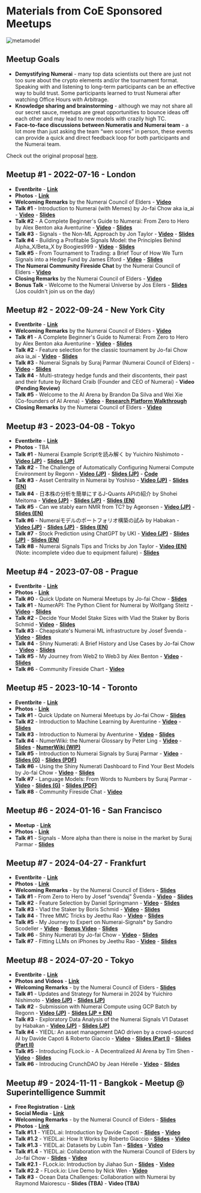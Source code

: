 # Materials from CoE Sponsored Meetups

![metamodel](https://i.ibb.co/stHGyLH/the-meta-model-v1-1000px.jpg)


## Meetup Goals

- **Demystifying Numerai** - many top data scientists out there are just not too sure about the crypto elements and/or the tournament format. Speaking with and listening to long-term participants can be an effective way to build trust. Some participants learned to trust Numerai after watching Office Hours with Arbitrage.
- **Knowledge sharing and brainstorming** - although we may not share all our secret sauce, meetups are great opportunities to bounce ideas off each other and may lead to new models with crazily high TC.
- **Face-to-face discussions between Numeratis and Numerai team** - a lot more than just asking the team “wen scores” in person, these events can provide a quick and direct feedback loop for both participants and the Numerai team.

Check out the original proposal [here](https://forum.numer.ai/t/proposal-around-the-world-with-numeratis/5301).


## Meetup #1 - 2022-07-16 - London

- **Eventbrite** - [**Link**](https://www.eventbrite.com/e/numerai-community-meetuphackathon-tickets-353999751787)
- **Photos** - [**Link**](https://drive.google.com/drive/folders/1iIBlh_jlUdi-fa1x4Lhrw9SmmrZWXQxq?usp=sharing)
- **Welcoming Remarks** by the Numerai Council of Elders - [**Video**](https://youtu.be/OSNcORSyzt8)
- **Talk #1** - Introduction to Numerai (with Memes) by Jo-fai Chow aka ia_ai - [**Video**](https://youtu.be/ufctsCFxUeg) - [**Slides**](https://drive.google.com/file/d/1B3eD91fFdPwYCJpXI6wpSKUY9RewJhdQ/view?usp=sharing)
- **Talk #2** - A Complete Beginner's Guide to Numerai: From Zero to Hero by Alex Benton aka Aventurine - [**Video**](https://youtu.be/PM6kJiBHhqk) - [**Slides**](https://drive.google.com/file/d/1O-BR8MNNajqKs38GZrp9Cljo-eMNcT7e/view?usp=sharing)
- **Talk #3** - Signals - the Non-ML Approach by Jon Taylor - [**Video**](https://youtu.be/cEAd6WDVmPg)  - [**Slides**](https://drive.google.com/file/d/1-jp937ZfuPOTF4s3ED32ifNTXGF6ELBY/view?usp=sharing)
- **Talk #4** - Building a Profitable Signals Model: the Principles Behind Alpha_X/Beta_X by Boogies999 - [**Video**](https://youtu.be/GRyCBp27WG4) - [**Slides**](https://drive.google.com/file/d/1tcNxwlqCDfNpaZwW2ZRnaG-yHGCdVLPE/view?usp=sharing)
- **Talk #5** - From Tournament to Trading: a Brief Tour of How We Turn Signals into a Hedge Fund by James Elford - [**Video**](https://youtu.be/qCzLpF652dU) - [**Slides**](https://drive.google.com/file/d/1-9zLcLMWpqy_NKCg4o0zQwgm4UaPYEgq/view?usp=sharing)
- **The Numerai Community Fireside Chat** by the Numerai Council of Elders - [**Video**](https://youtu.be/gcE6Zt1_fzc)
- **Closing Remarks** by the Numerai Council of Elders - [**Video**](https://youtu.be/YQ-6fmCwl7g)
- **Bonus Talk** - Welcome to the Numerai Universe by Jos Eilers - [**Slides**](https://drive.google.com/file/d/1uAG79B-EUcJD9OL4o6Nxikhx_hoBI2R3/view?usp=sharing) (Jos couldn't join us on the day)


## Meetup #2 - 2022-09-24 - New York City

- **Eventbrite** - [**Link**](https://www.eventbrite.com/e/numerai-community-nyc-meetup-tickets-415623841097)
- **Welcoming Remarks** by the Numerai Council of Elders - [**Video**](https://youtu.be/4XIRDwQ7yMA)
- **Talk #1** - A Complete Beginner's Guide to Numerai: From Zero to Hero by Alex Benton aka Aventurine - [**Video**](https://youtu.be/NGstYxU9N6I) - [**Slides**](https://drive.google.com/file/d/1F9wXKq3tmV3Ut-2nDiN3PgfUwFXFL2OR/view?usp=sharing)
- **Talk #2** - Feature selection for the classic tournament by Jo-fai Chow aka ia_ai - [**Video**](https://youtu.be/AHZRVOpxM9A) - [**Slides**](https://drive.google.com/file/d/1yMTAVq6ozn80VEBOwjsswFI5arDF6weG/view?usp=sharing)
- **Talk #3** - Numerai Signals by Suraj Parmar (Numerai Council of Elders) - [**Video**](https://www.youtube.com/watch?v=Avlhv-IgW58) - [**Slides**](https://tinyurl.com/signals-nyc)
- **Talk #4** - Multi-strategy hedge funds and their discontents, their past and their future by Richard Craib (Founder and CEO of Numerai) - **Video (Pending Review)**
- **Talk #5** - Welcome to the AI Arena by Brandon Da Silva and Wei Xie (Co-founders of AI Arena) - [**Video**](https://www.youtube.com/watch?v=8MpoXL3V4c4) - [**Research Platform Walkthrough**](https://www.youtube.com/watch?v=WC5pKpZzFXo)
- **Closing Remarks** by the Numerai Council of Elders - [**Video**](https://www.youtube.com/watch?v=zP-QnyGJqMA)


## Meetup #3 - 2023-04-08 - Tokyo

- **Eventbrite** - [**Link**](https://www.eventbrite.co.uk/e/numerai-community-tokyo-meetup-tickets-532632938457)
- **Photos** - TBA
- **Talk #1** - Numerai Example Scriptを読み解く by Yuichiro Nishimoto - [**Video (JP)**](https://youtu.be/kwV75VshPGU) - [**Slides (JP)**](https://drive.google.com/file/d/1b_rtjEbxkYE8hqAiLQfa_4NNrgqJIayB/view?usp=sharing)
- **Talk #2** - The Challenge of Automatically Configuring Numerai Compute Environment by Regonn - [**Video (JP)**](https://youtu.be/O1keui8pGFM) - [**Slides (JP)**](https://speakerdeck.com/regonn/the-challenge-of-automatically-configuring-numerai-compute-environment) - [**Code**](https://github.com/regonn/numerai-gcf-terraform)
- **Talk #3** - Asset Centrality in Numerai by Yoshiso - [**Video (JP)**](https://youtu.be/qPN_ZxCio-Q) - [**Slides (EN)**](https://drive.google.com/file/d/1R_ocz_oiu8PZBWMg5Z8jW2mQXYRFe2KW/view?usp=sharing)
- **Talk #4** - 日本株の分析を簡単にするJ-Quants APIの紹介 by Shohei Meitoma - [**Video (JP)**](https://youtu.be/oZGkKHCc3ww) - [**Slides (JP)**](https://drive.google.com/file/d/1Gcrtotq4MGE2sBxPS8ilDb19QdgbPdNT/view?usp=sharing) - [**Slides (EN)**](https://drive.google.com/file/d/1ZKofcfuWuz1SX_lQyTBcL9Mt8rGsoyA7/view?usp=sharing)
- **Talk #5** - Can we stably earn NMR from TC? by Ageonsen - [**Video (JP)**](https://youtu.be/pZLELHaFQ6k) - [**Slides (EN)**](https://drive.google.com/file/d/15M4N1w72pVVTu4FqCCn5IpJL8pl_nrcW/view?usp=sharing)
- **Talk #6** - Numeraiモデルのポートフォリオ構築の試み by Habakan - [**Video (JP)**](https://youtu.be/1LpD8FstuRA) - [**Slides (JP)**](https://drive.google.com/file/d/1g1Whf0EQUMEXRlt0RL0zweP8IXWhpkkk/view?usp=sharing) - [**Slides (EN)**](https://drive.google.com/file/d/1kKFvLWAZdsFD_FoHCT_pmQbtPE158ggw/view?usp=sharing)
- **Talk #7** - Stock Prediction using ChatGPT by UKI - [**Video (JP)**](https://youtu.be/wgD3RJKApE4) - [**Slides (JP)**](https://drive.google.com/file/d/1zqvzig2fg40mdnRu4XcQGJen41HeGuc8/view?usp=sharing) - [**Slides (EN)**](https://drive.google.com/file/d/1J3udWTgwuWWBlOOU0_sprGjOeLm4GKy6/view?usp=sharing)
- **Talk #8** - Numerai Signals Tips and Tricks by Jon Taylor - [**Video (EN)**](https://youtu.be/HaSePHyLoGk) (Note: incomplete video due to equipment failure) - [**Slides**](https://drive.google.com/file/d/1TKiIhOm9MFWnxy3Z3KWsv9ymihCvnmVR/view?usp=sharing)


## Meetup #4 - 2023-07-08 - Prague

- **Eventbrite** - [**Link**](https://www.eventbrite.co.uk/e/numerai-community-prague-meetup-tickets-632910962727)
- **Photos** - [**Link**](https://drive.google.com/drive/folders/1kHjWfgO8Fii_t-EZZRvNZ56_IikQHmYL?usp=sharing)
- **Talk #0** - Quick Update on Numerai Meetups by Jo-fai Chow - [**Slides**](https://drive.google.com/file/d/1RfkGAP-KTJiAMGvWIVPaPjVOxHyVcjsu/view?usp=sharing)
- **Talk #1** - NumerAPI: The Python Client for Numerai by Wolfgang Steitz - [**Video**](https://youtu.be/fjuG37w9dQ4) - [**Slides**](https://drive.google.com/file/d/1F_RtGB30QR3EjYVjAtO5hV4C6HzL2l7u/view?usp=sharing)
- **Talk #2** - Decide Your Model Stake Sizes with Vlad the Staker by Boris Schmid - [**Video**](https://youtu.be/nZMkP6m-MMI) - [**Slides**](https://drive.google.com/file/d/1_oW9H7HOMK1cKisoBbfVZkFUmkNdhlWv/view?usp=sharing)
- **Talk #3** - Cheapskate's Numerai ML infrastructure by Josef Švenda - [**Video**](https://youtu.be/cVIjdWHcSjQ) - [**Slides**](https://docs.google.com/presentation/d/1VjhO-FWbRVv5zin5hFFpmYngmmwO_2Q4/edit?usp=sharing&ouid=118362151408247495566&rtpof=true&sd=true)
- **Talk #4** - Shiny Numerati: A Brief History and Use Cases by Jo-fai Chow - [**Video**](https://youtu.be/MlN8XpWVZPA) - [**Slides**](https://drive.google.com/file/d/1xP2-a3BPBLWYlP7y_na1_DUlFEOtRMYu/view?usp=sharing)
- **Talk #5** - My Journey from Web2 to Web3 by Alex Benton - [**Video**](https://youtu.be/QQcC5U5NAFY) - [**Slides**](https://drive.google.com/file/d/1lfLPGJvrxtwOeMzbdemEcY-YjZ_mh0Rx/view?usp=sharing)
- **Talk #6** - Community Fireside Chart - [**Video**](https://youtu.be/DEeUzMoRZrU)



## Meetup #5 - 2023-10-14 - Toronto

- **Eventbrite** - [**Link**](https://www.eventbrite.co.uk/e/numerai-community-toronto-meetup-tickets-709459250717)
- **Photos** - [**Link**](https://drive.google.com/drive/folders/1iGY5hdIYhEJ_lqwFvGcNnmWaL1CKo4WG)
- **Talk #1** - Quick Update on Numerai Meetups by Jo-fai Chow - [**Slides**](https://drive.google.com/file/d/10GhcE2gFnVPtN8H4fU07DwVSCmuuhqNq/view)
- **Talk #2** - Introduction to Machine Learning by Aventurine - [**Video**](https://youtu.be/VME57SnQMdk) - [**Slides**](https://drive.google.com/file/d/1MQ_XTcMA8WsPyoGgJIxzXParRH18L4u6/view)
- **Talk #3** - Introduction to Numerai by Aventurine - [**Video**](https://youtu.be/OS0781jQkCw) - [**Slides**](https://drive.google.com/file/d/14Kl4FogzaCGiTZjybweshwljk5UaCWNm/view)
- **Talk #4** - NumerWiki: the Numerai Glossary by Peter Ling - [**Video**](https://youtu.be/EtQY3PP8fd4) - [**Slides**](https://drive.google.com/file/d/1RXRBGAmAws4WvQEDixUbneViCUnC5pHt/view) - [**NumerWiki (WIP)**](https://sturdy-hugger-07e.notion.site/d7ac1e054e534ca3bfdc795a56deda7a?v=6e47c569559747488c673a0be444b744)
- **Talk #5** - Introduction to Numerai Signals by Suraj Parmar - [**Video**](https://youtu.be/KO-Lowzhnl8) - [**Slides (G)**](https://tinyurl.com/signals-toronto-23) - [**Slides (PDF)**](https://drive.google.com/file/d/1rQ89dYoccBVaEOsi4PJi8KD5PRtT3mkQ/view)
- **Talk #6** - Using the Shiny Numerati Dashboard to Find Your Best Models by Jo-fai Chow - [**Video**](https://youtu.be/tyRL38l1a9o) - [**Slides**](https://drive.google.com/file/d/1oISKsa1zJdYQqjdkDB66OHHWgqbrQv-_/view)
- **Talk #7** - Language Models: From Words to Numbers by Suraj Parmar - [**Video**](https://youtu.be/ZWVedLLok3k) - [**Slides (G)**](https://tinyurl.com/lm-toronto) - [**Slides (PDF)**](https://drive.google.com/file/d/1zAXvVySbDqjVEcAGpAhrNnaCHneZiwgv/view)
- **Talk #8** - Community Fireside Chat - [**Video**](https://youtu.be/3q1krqrmZqQ)


## Meetup #6 - 2024-01-16 - San Francisco

- **Meetup** - [**Link**](https://www.meetup.com/noisebridge/events/rmhmhtygccbvb/)
- **Photos** - [**Link**](https://drive.google.com/drive/folders/1ADpkhBEX64yoeQzv1JF0RcfI9Wu11nhr)
- **Talk #1** - Signals - More alpha than there is noise in the market by Suraj Parmar - [**Slides**](http://tinyurl.com/signals-sf)


## Meetup #7 - 2024-04-27 - Frankfurt

- **Eventbrite** - [**Link**](https://www.eventbrite.co.uk/e/numerai-community-frankfurt-meetup-tickets-807200557597)
- **Photos** - [**Link**](https://drive.google.com/drive/folders/1hkn4RbHhYNx_fumeUcGPE3h7eF01Gekj)
- **Welcoming Remarks** - by the Numerai Council of Elders - [**Slides**](https://drive.google.com/file/d/1zj4WFTNNbWvdH6mkTpqB5tRBdx2mRy07/view)
- **Talk #1** - From Zero to Hero by Josef “svendaj” Švenda - [**Video**](https://youtu.be/tKmDK3gH1H8) - [**Slides**](https://drive.google.com/file/d/1PsfIL_yBXFC_kBEohmZSzQ1BVfhmEIfO/view)
- **Talk #2** - Feature Selection by Daniel Springmann - [**Video**](https://youtu.be/UaKJOA4Fo_Q) - [**Slides**](https://drive.google.com/file/d/1gGI619YWLxJ11_I0P_EQIeMV7rbTlnz1/view)
- **Talk #3** - Vlad the Staker by Boris Schmid - [**Video**](https://youtu.be/m7HXfAEBe3g) - [**Slides**](https://drive.google.com/file/d/11IYX9Oi0_152twsttlwFvT5rzGKF58Mq/view)
- **Talk #4** - Three MMC Tricks by Jeethu Rao - [**Video**](https://youtu.be/62QN9FQH6DU) - [**Slides**](https://drive.google.com/file/d/1FmTwOvH-BmvIWgVKPrHnCBUSnVJQJOU4/view)
- **Talk #5** - My Journey to Expert on Numerai-Signals* by Sandro Scodeller - [**Video**](https://youtu.be/X74FJWgNGZQ) - [**Bonus Video**](https://youtu.be/tluvcvXgC0M) - [**Slides**](https://drive.google.com/file/d/15PiEyRPDerS95VQdXDuYrXqBEX8dna2S/view)
- **Talk #6** - Shiny Numerati by Jo-fai Chow - [**Video**](https://youtu.be/x7b_9IOi9BI) - [**Slides**](https://drive.google.com/file/d/18wYBaeHGI5T5ssgkze6CoLOU2MALoJfB/view)
- **Talk #7** - Fitting LLMs on iPhones by Jeethu Rao - [**Video**](https://youtu.be/TR4l5r7wOxs) - [**Slides**](https://drive.google.com/file/d/1rYc9wD1d0-t58nl90H2t0Sd4tu9Lrzlr/view)


## Meetup #8 - 2024-07-20 - Tokyo

- **Eventbrite** - [**Link**](https://www.eventbrite.co.uk/e/numerai-community-tokyo-meetup-2024-tickets-899734789977)
- **Photos and Videos** - [**Link**](https://drive.google.com/drive/folders/13CbTyi30gBGCT8oo-e8998lrgshhfjAB)
- **Welcoming Remarks** - by the Numerai Council of Elders - [**Slides**](https://drive.google.com/file/d/1D9cfGDbTdPcBX1EWOFUBB036fxxK5x5N/view)
- **Talk #1** - Updates and Strategy for Numerai in 2024 by Yuichiro Nishimoto - [**Video (JP)**](https://youtu.be/DpzqPjkKk3g) - [**Slides (JP)**](https://drive.google.com/file/d/1tLkQcQT4lBtvkiZXsCp8LTR4PT8kCRDf/view)
- **Talk #2** - Submission with Numerai Compute using GCP Batch by Regonn - [**Video (JP)**](https://youtu.be/dVw2DE9vxNQ) - [**Slides (JP + EN)**](https://drive.google.com/file/d/1hZ18AOlW0FhmhTvPjDu8v-G6x32Ppaik/view)
- **Talk #3** - Exploratory Data Analysis of the Numerai Signals V1 Dataset by Habakan - [**Video (JP)**](https://youtu.be/V4nMhIpMbpY) - [**Slides (JP)**](https://drive.google.com/file/d/1V-hhJWLnFts8gVq4Pw2EQ0yDCRh4u1Kb/view)
- **Talk #4** - YIEDL: An asset management DAO driven by a crowd-sourced AI by Davide Capoti & Roberto Giaccio - [**Video**](https://youtu.be/Hs6rWAZkpKo) - [**Slides (Part I)**](https://drive.google.com/file/d/1IO-14_2B4RjrXAlfVkZEA1_aMiQav99H/view) - [**Slides (Part II)**](https://drive.google.com/file/d/1zU5n-dv5QsEG4rtra8Jq-PIL6hiFtxmT/view)
- **Talk #5** - Introducing FLock.io - A Decentralized AI Arena by Tim Shen - [**Video**](https://youtu.be/4H3ZQ7xRgYg) - [**Slides**](https://drive.google.com/file/d/1wOc4bsUx_-1Oe1uHEIrEM9L-X1E1YXBS/view)
- **Talk #6** - Introducing CrunchDAO by Jean Hérelle - [**Video**](https://youtu.be/SWI5w_EZKCE) - [**Slides**](https://drive.google.com/file/d/1CexXIyNx6fv0GtK3jG1ncaDmX3chcOLs/view)


## Meetup #9 - 2024-11-11 - Bangkok - Meetup @ Superintelligence Summit

- **Free Registration** - [**Link**](https://lu.ma/SuperintelligenceSummit?utm_source=numerai)
- **Social Media** - [**Link**](https://x.com/matlabulous/status/1846022065243218283)
- **Welcoming Remarks** - by the Numerai Council of Elders - [**Slides**](https://drive.google.com/file/d/1M5Rg5hacOKolyRkaisbEDyOKd32bLPJf/view)
- **Photos** - [**Link**](https://drive.google.com/drive/folders/19QRVOw2CAHRFEJLIdKWAi15B94aUQS02)
- **Talk #1.1** - YIEDL.ai: Introduction by Davide Capoti - [**Slides**](https://drive.google.com/file/d/11uAZvoVSN2VtLW4nLBftkcHBY1ls10Mh/view) - [**Video**](https://youtu.be/Cr9ExhF65Jg)
- **Talk #1.2** - YIEDL.ai: How It Works by Roberto Giaccio - [**Slides**](https://drive.google.com/file/d/1nACQ1uKx65vd0ZfdZEb4fc6In8o4RvKD/view) - [**Video**](https://youtu.be/ar5kXuhLbXA)
- **Talk #1.3** - YIEDL.ai: Datasets by Lubin Tan - [**Slides**](https://drive.google.com/file/d/1hAMse2zBilCgSdjTaILbU7_1gIctNbwX/view) - [**Video**](https://youtu.be/ab8d80sbPTs)
- **Talk #1.4** - YIEDL.ai: Collaboration with the Numerai Council of Elders by Jo-fai Chow - [**Slides**](https://drive.google.com/file/d/15E1twB5Ejjhu-pLA1ze8ngfRxHjnpyKj/view) - [**Video**](https://youtu.be/Y6Qe5G4c9VA)
- **Talk #2.1** - FLock.io: Introduction by Jiahao Sun - [**Slides**](https://drive.google.com/file/d/11KQZnY3rJWa9X_FEYkga_6jGLaVCTbdP/view) - [**Video**](https://youtu.be/DvchW1wRQB4)
- **Talk #2.2** - FLock.io: Live Demo by Nick Wen - [**Video**](https://youtu.be/DrB0deP9sGk)
- **Talk #3** - Ocean Data Challenges: Collaboration with Numerai by Raymond Maiorescu - **Slides (TBA)** - **Video (TBA)**



